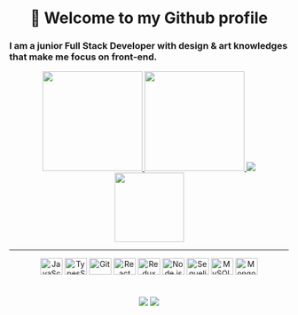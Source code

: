 <div align='center'>

# :love_you_gesture: Welcome to my Github profile
</div>
 
### I am a junior Full Stack Developer with design & art knowledges that make me focus on front-end. 

<div align='center'>
    
  <a href='https://github.com/suku60'>
    <img height='180em' src= 'https://github-readme-stats.vercel.app/api?username=suku60&theme=radical&show_icons=true&count_private=true&custom_title=My%20Github%20Stats'>
    <img height='180em' src= 'https://github-readme-stats.vercel.app/api/top-langs/?username=suku60&theme=radical&langs_count=10&layout=compact'>
  </a>

  <a href='https://github.com/suku60'>
    <img src='https://github-profile-trophy.vercel.app/?username=suku60&row=1&theme=radical'>
  </a>
  <img height='125em' src= 'https://github-readme-streak-stats.herokuapp.com/?user=suku60&theme=radical'>

---
<div style="display: inline_block">
  <img align="center" alt="JavaScript" height="30" width="40" src="https://cdn.jsdelivr.net/gh/devicons/devicon/icons/javascript/javascript-original.svg">
  <img align="center" alt="TypesScript" height="30" width="40" src="https://cdn.jsdelivr.net/gh/devicons/devicon/icons/typescript/typescript-original.svg">

  <img align="center" alt="Git" height="30" width="40" src="https://cdn.jsdelivr.net/gh/devicons/devicon/icons/git/git-original.svg">

  <img align="center" alt="React" height="30" width="40" src="https://cdn.jsdelivr.net/gh/devicons/devicon/icons/react/react-original.svg">
  <img align="center" alt="Redux" height="30" width="40" src="https://cdn.jsdelivr.net/gh/devicons/devicon/icons/redux/redux-original.svg">

  


 <img align="center" alt="Node.js" height="30" width="40" src="https://cdn.jsdelivr.net/gh/devicons/devicon/icons/nodejs/nodejs-original.svg">
 <img align="center" alt="Sequelize" height="30" width="40" src="https://cdn.jsdelivr.net/gh/devicons/devicon/icons/sequelize/sequelize-original.svg">
  <img align="center" alt="MySQL" height="30" width="40" src="https://cdn.jsdelivr.net/gh/devicons/devicon/icons/mysql/mysql-original.svg">
  <img align="center" alt="MongoDB" height="30" width="40" src="https://cdn.jsdelivr.net/gh/devicons/devicon/icons/mongodb/mongodb-original.svg">

#
  <!-- <img align="right" alt="Rafael-pic" height="150" style="border-radius:50px;" src="> -->
</div>
</div>
<div align='center'>

  <a href = "mailto:juanmaxp2@gmail.com"><img src="https://img.shields.io/badge/-Gmail-%23333?style=for-the-badge&logo=gmail&logoColor=white" target="_blank"></a>
  <a href="https://www.linkedin.com/in/juanma-stella/" target="_blank"><img src="https://img.shields.io/badge/-LinkedIn-%230077B5?style=for-the-badge&logo=linkedin&logoColor=white" target="_blank"></a> 

</div>

